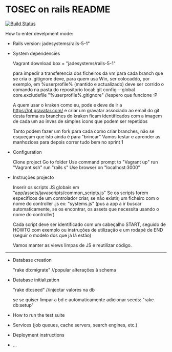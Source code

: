 # TOSEC on rails README

[![Build Status](https://travis-ci.org/RManPT/TOSEC.svg?branch=master)](https://travis-ci.org/RManPT/TOSEC)


How to enter develpment mode:

* Rails version: jadesystems/rails-5-1"

* System dependencies

	Vagrant
	download box = "jadesystems/rails-5-1"
	
	para impedir a transferencia dos ficheiros da vm para cada branch que se cria o .gitignore deve, para quem usa Win,
	ser colocaddo, por exemplo, em %userprofile% (mantido e actualizado)
	deve ser corrido o comando na pasta do repositorio local:
	git config --global core.excludefile "%userprofile%\.gitignore"
	//espero que funcione :P
	
	A quem usar o kraken como eu, pode e deve de ir a https://pt.gravatar.com/ e criar um gravatar associado ao email do git
	desta forma os branches do kraken ficam identificados com a imagem de cada um ao inves de simples icons que podem ser 
	repetidos
	
	Tanto podem fazer um fork para cada como criar branches, não se esqueçam que isto ainda é para "brincar"
	Vamos testar e aprender as manhozices para depois correr tudo bem no sprint 1
	
	
* Configuration

	Clone project
	Go to folder
	Use command prompt to "Vagrant up"
	run "Vagrant ssh"
	run "rails s"
	Use browser on "localhost:3000"
	
* Instruções projecto

	Inserir os scripts JS  globais em "app/assets/javascripts/common_scripts.js" 
	Se os scripts forem específicos de um controlador criar, se não existir, um ficheiro com o nome do controller .js  ex: "systems.js" 
	(pus a app a ir buscar automaticamente, se os encontrar, os assets que necessita usando o nome do controller)

	Cada script deve ser identificado com um cabeçalho START, seguido de HOWTO com exemplo ou instruções de utilização e um rodapé de END
	(seguir o modelo dos que já lá estão)

	Vamos manter as views limpas de JS e reutilizar código.
	
---------------------------------------------------------	
	
	
* Database creation

	"rake db:migrate"		//popular alterações à schema


* Database initialization

	"rake db:seed"		//injectar valores na db

	se se quiser limpar a bd e automaticamente adicionar seeds:
	"rake db:setup"

* How to run the test suite

* Services (job queues, cache servers, search engines, etc.)

* Deployment instructions

* ...
